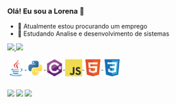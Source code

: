 ### Olá! Eu sou a Lorena 👋

- 🔭 Atualmente estou procurando um emprego 
- 🌱 Estudando Analise e desenvolvimento de sistemas


<div>
  <a href="https://github.com/lorenanmelo">
    <img height="172em" src="https://github-readme-stats.vercel.app/api?username=lorenanmelo&show_icons=true&theme=dracula&include_all_commits=true&count_private=true"/>
    <img height="172em" src="https://github-readme-stats.vercel.app/api/top-langs/?username=lorenanmelo&layout=compact&langs_count=16&theme=dracula"/>
  </div>

<div style=dislay: incline_block"><br>
  <img align="center" alt="Lo-Java" heitght="30" width="40" src="https://raw.githubusercontent.com/devicons/devicon/master/icons/java/java-original.svg">
  <img align="center" alt="Lo-Python" heitght="30" width="40" src="https://raw.githubusercontent.com/devicons/devicon/master/icons/python/python-original.svg">
  <img align="center" alt="Lo-Csharp" heitght="30" width="40" src="https://raw.githubusercontent.com/devicons/devicon/master/icons/csharp/csharp-original.svg">
  <img align="center" alt="Lo-Js" heitght="30" width="40" src="https://raw.githubusercontent.com/devicons/devicon/master/icons/javascript/javascript-original.svg">
  <img align="center" alt="Lo-HTML" heitght="30" width="40" src="https://raw.githubusercontent.com/devicons/devicon/master/icons/html5/html5-original.svg">
  <img align="center" alt="Lo-CSS" heitght="30" width="40" src="https://raw.githubusercontent.com/devicons/devicon/master/icons/css3/css3-original.svg">
</div>

##

<div>
  <a href="https://www.instagram.com/lorenanmelo" target="_blank"><img src="https://img.shields.io/badge/-Instagram-%23E4405F?style=for-the-badge&logo=instagram&logoColor=white" target="_blank"></a>
  <a href="https://www.linkedin.com/in/lorenanmelo" target="_blank"><img src="https://img.shields.io/badge/-LinkedIn-%230077B5?style=for-the-badge&logo=linkedin&logoColor=white" target="_blank"></a>
  <a href="mailto:lohnmelo@gmail.com"><img src="https://img.shields.io/badge/-Gmail-%23333?style=for-the-badge&logo=gmail&logoColor=white" target="_blank"></a>

</div>
<!-- ![Snake animation](https://github.com/lorenanmelo/lorenanmelo/blob/output/github-contribution-snake.svg)  
-->

  

